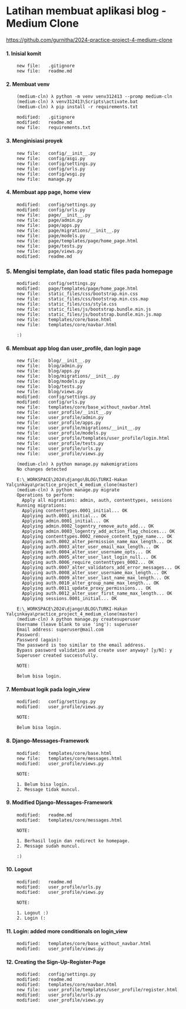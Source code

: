 # Latihan membuat aplikasi blog - Medium Clone
https://github.com/gurnitha/2024-practice-project-4-medium-clone

#### 1. Inisial komit

        new file:   .gitignore
        new file:   readme.md

#### 2. Membuat venv

        (medium-cln) λ python -m venv venv312413 --promp medium-cln
        (medium-cln) λ venv312413\Scripts\activate.bat
        (medium-cln) λ pip install -r requirements.txt

        modified:   .gitignore
        modified:   readme.md
        new file:   requirements.txt

#### 3. Menginisiasi proyek

        new file:   config/__init__.py
        new file:   config/asgi.py
        new file:   config/settings.py
        new file:   config/urls.py
        new file:   config/wsgi.py
        new file:   manage.py

#### 4. Membuat app page, home view

        modified:   config/settings.py
        modified:   config/urls.py
        new file:   page/__init__.py
        new file:   page/admin.py
        new file:   page/apps.py
        new file:   page/migrations/__init__.py
        new file:   page/models.py
        new file:   page/templates/page/home_page.html
        new file:   page/tests.py
        new file:   page/views.py
        modified:   readme.md

### 5. Mengisi template, dan load static files pada homepage

        modified:   config/settings.py
        modified:   page/templates/page/home_page.html
        new file:   static_files/css/bootstrap.min.css
        new file:   static_files/css/bootstrap.min.css.map
        new file:   static_files/css/style.css
        new file:   static_files/js/bootstrap.bundle.min.js
        new file:   static_files/js/bootstrap.bundle.min.js.map
        new file:   templates/core/base.html
        new file:   templates/core/navbar.html

        :)

#### 6. Membuat app blog dan user_profile, dan login page

        new file:   blog/__init__.py
        new file:   blog/admin.py
        new file:   blog/apps.py
        new file:   blog/migrations/__init__.py
        new file:   blog/models.py
        new file:   blog/tests.py
        new file:   blog/views.py
        modified:   config/settings.py
        modified:   config/urls.py
        new file:   templates/core/base_without_navbar.html
        new file:   user_profile/__init__.py
        new file:   user_profile/admin.py
        new file:   user_profile/apps.py
        new file:   user_profile/migrations/__init__.py
        new file:   user_profile/models.py
        new file:   user_profile/templates/user_profile/login.html
        new file:   user_profile/tests.py
        new file:   user_profile/urls.py
        new file:   user_profile/views.py

        (medium-cln) λ python manage.py makemigrations
        No changes detected

        E:\_WORKSPACE\2024\django\BLOG\TURKI-Hakan Yalçınkaya\practice_project_4_medium_clone(master)
        (medium-cln) λ python manage.py migrate
        Operations to perform:
          Apply all migrations: admin, auth, contenttypes, sessions
        Running migrations:
          Applying contenttypes.0001_initial... OK
          Applying auth.0001_initial... OK
          Applying admin.0001_initial... OK
          Applying admin.0002_logentry_remove_auto_add... OK
          Applying admin.0003_logentry_add_action_flag_choices... OK
          Applying contenttypes.0002_remove_content_type_name... OK
          Applying auth.0002_alter_permission_name_max_length... OK
          Applying auth.0003_alter_user_email_max_length... OK
          Applying auth.0004_alter_user_username_opts... OK
          Applying auth.0005_alter_user_last_login_null... OK
          Applying auth.0006_require_contenttypes_0002... OK
          Applying auth.0007_alter_validators_add_error_messages... OK
          Applying auth.0008_alter_user_username_max_length... OK
          Applying auth.0009_alter_user_last_name_max_length... OK
          Applying auth.0010_alter_group_name_max_length... OK
          Applying auth.0011_update_proxy_permissions... OK
          Applying auth.0012_alter_user_first_name_max_length... OK
          Applying sessions.0001_initial... OK

        E:\_WORKSPACE\2024\django\BLOG\TURKI-Hakan Yalçınkaya\practice_project_4_medium_clone(master)
        (medium-cln) λ python manage.py createsuperuser
        Username (leave blank to use 'ing'): superuser
        Email address: superuser@mail.com
        Password:
        Password (again):
        The password is too similar to the email address.
        Bypass password validation and create user anyway? [y/N]: y
        Superuser created successfully.

        NOTE:

        Belum bisa login.

#### 7. Membuat logik pada login_view

        modified:   config/settings.py
        modified:   user_profile/views.py

        NOTE:

        Belum bisa login.

#### 8. Django-Messages-Framework

        modified:   templates/core/base.html
        new file:   templates/core/messages.html
        modified:   user_profile/views.py

        NOTE:

        1. Belum bisa login.
        2. Message tidak muncul.

#### 9. Modified Django-Messages-Framework

        modified:   readme.md
        modified:   templates/core/messages.html

        NOTE:

        1. Berhasil login dan redirect ke homepage.
        2. Message sudah muncul.

        :)

#### 10. Logout

        modified:   readme.md
        modified:   user_profile/urls.py
        modified:   user_profile/views.py

        NOTE:

        1. Logout :)
        2. Login (:

#### 11. Login: added more conditionals on login_view

        modified:   templates/core/base_without_navbar.html
        modified:   user_profile/views.py

#### 12. Creating the Sign-Up-Register-Page

        modified:   config/settings.py
        modified:   readme.md
        modified:   templates/core/navbar.html
        new file:   user_profile/templates/user_profile/register.html
        modified:   user_profile/urls.py
        modified:   user_profile/views.py